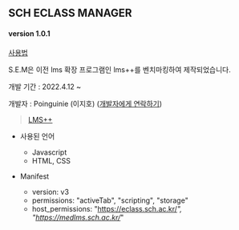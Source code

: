 ## SCH ECLASS MANAGER
#### version 1.0.1

[사용법](https://poinguinie.github.io/Sch-Eclass-Manager-Homepage/)

S.E.M은 이전 lms 확장 프로그램인 lms++를 벤치마킹하여 제작되었습니다.

개발 기간 : 2022.4.12 ~ 

개발자 : Poinguinie (이지호) ([개발자에게 연락하기](https://open.kakao.com/o/s97TgAbe))

> [LMS++](https://lpp.shj.rip/)

+ 사용된 언어
    + Javascript
    + HTML, CSS

+ Manifest
    + version: v3
    + permissions: "activeTab", "scripting", "storage"
    + host_permissions: "https://eclass.sch.ac.kr/*", "https://medlms.sch.ac.kr/*"
